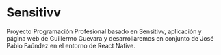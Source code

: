 # Sensitivv
Proyecto Programación Profesional basado en Sensitivv, aplicación y página web de Guillermo Guevara y desarrollaremos en conjunto de José Pablo Faúndez en el entorno de React Native.
